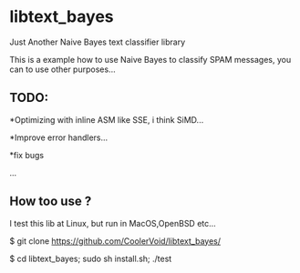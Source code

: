 libtext_bayes
=============

Just Another Naive Bayes text classifier library


This is a example how to use Naive Bayes to classify SPAM messages, you can to use other purposes...

TODO:
---
*Optimizing with inline ASM like SSE, i think SiMD...

*Improve error handlers...

*fix bugs

...


How too use ?
---

I test this lib at Linux, but run in MacOS,OpenBSD etc...


$ git clone https://github.com/CoolerVoid/libtext_bayes/


$ cd libtext_bayes; sudo sh install.sh; ./test
